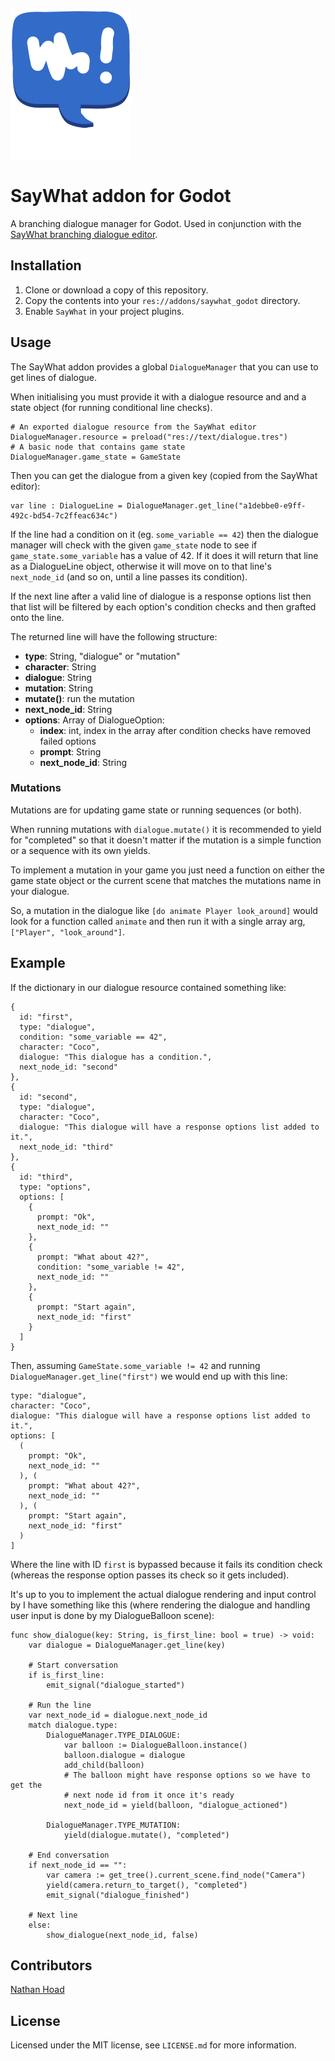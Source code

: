 ![SayWhat logo](assets/logo.svg)

# SayWhat addon for Godot

A branching dialogue manager for Godot. Used in conjunction with the [SayWhat branching dialogue editor](https://nathanhoad.itch.io/saywhat).

## Installation

1. Clone or download a copy of this repository.
2. Copy the contents into your `res://addons/saywhat_godot` directory.
3. Enable `SayWhat` in your project plugins.

## Usage

The SayWhat addon provides a global `DialogueManager` that you can use to get lines of dialogue.

When initialising you must provide it with a dialogue resource and and a state object (for running conditional line checks).

```gdscript
# An exported dialogue resource from the SayWhat editor
DialogueManager.resource = preload("res://text/dialogue.tres")
# A basic node that contains game state
DialogueManager.game_state = GameState
```

Then you can get the dialogue from a given key (copied from the SayWhat editor):

```gdscript
var line : DialogueLine = DialogueManager.get_line("a1debbe0-e9ff-492c-bd54-7c2ffeac634c")
```

If the line had a condition on it (eg. `some_variable == 42`) then the dialogue manager will check with the given `game_state` node to see
if `game_state.some_variable` has a value of 42. If it does it will return that line as a DialogueLine object, otherwise it will move on to that line's
`next_node_id` (and so on, until a line passes its condition).

If the next line after a valid line of dialogue is a response options list then that list will be filtered by each option's condition checks
and then grafted onto the line.

The returned line will have the following structure:

- **type**: String, "dialogue" or "mutation"
- **character**: String
- **dialogue**: String
- **mutation**: String
- **mutate()**: run the mutation
- **next_node_id**: String
- **options**: Array of DialogueOption:
  - **index**: int, index in the array after condition checks have removed failed options
  - **prompt**: String
  - **next_node_id**: String

### Mutations

Mutations are for updating game state or running sequences (or both).

When running mutations with `dialogue.mutate()` it is recommended to yield for "completed" so that it doesn't matter if the mutation is a simple function or a sequence with its own yields.

To implement a mutation in your game you just need a function on either the game state object or the current scene that matches the mutations name in your dialogue.

So, a mutation in the dialogue like `[do animate Player look_around]` would look for a function called `animate` and then run it with a single array arg, `["Player", "look_around"]`.

## Example

If the dictionary in our dialogue resource contained something like:

```
{
  id: "first",
  type: "dialogue",
  condition: "some_variable == 42",
  character: "Coco",
  dialogue: "This dialogue has a condition.",
  next_node_id: "second"
},
{
  id: "second",
  type: "dialogue",
  character: "Coco",
  dialogue: "This dialogue will have a response options list added to it.",
  next_node_id: "third"
},
{
  id: "third",
  type: "options",
  options: [
    {
      prompt: "Ok",
      next_node_id: ""
    },
    {
      prompt: "What about 42?",
      condition: "some_variable != 42",
      next_node_id: ""
    },
    {
      prompt: "Start again",
      next_node_id: "first"
    }
  ]
}
```

Then, assuming `GameState.some_variable != 42` and running `DialogueManager.get_line("first")` we would end up with this line:

```
type: "dialogue",
character: "Coco",
dialogue: "This dialogue will have a response options list added to it.",
options: [
  (
    prompt: "Ok",
    next_node_id: ""
  ), (
    prompt: "What about 42?",
    next_node_id: ""
  ), (
    prompt: "Start again",
    next_node_id: "first"
  )
]
```

Where the line with ID `first` is bypassed because it fails its condition check (whereas the response option passes its check so it gets included).

It's up to you to implement the actual dialogue rendering and input control by I have something like this (where rendering the dialogue and handling user input is done by my DialogueBalloon scene):

```gdscript
func show_dialogue(key: String, is_first_line: bool = true) -> void:
	var dialogue = DialogueManager.get_line(key)

	# Start conversation
	if is_first_line:
		emit_signal("dialogue_started")

	# Run the line
	var next_node_id = dialogue.next_node_id
	match dialogue.type:
		DialogueManager.TYPE_DIALOGUE:
			var balloon := DialogueBalloon.instance()
			balloon.dialogue = dialogue
			add_child(balloon)
			# The balloon might have response options so we have to get the
			# next node id from it once it's ready
			next_node_id = yield(balloon, "dialogue_actioned")

		DialogueManager.TYPE_MUTATION:
			yield(dialogue.mutate(), "completed")

	# End conversation
	if next_node_id == "":
		var camera := get_tree().current_scene.find_node("Camera")
		yield(camera.return_to_target(), "completed")
		emit_signal("dialogue_finished")

	# Next line
	else:
		show_dialogue(next_node_id, false)
```

## Contributors

[Nathan Hoad](https://nathanhoad.net)

## License

Licensed under the MIT license, see `LICENSE.md` for more information.
